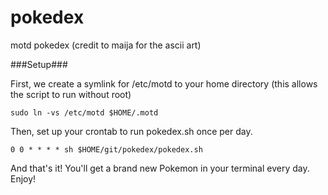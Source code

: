 pokedex
=======

motd pokedex (credit to maija for the ascii art)

###Setup###

First, we create a symlink for /etc/motd to your home directory (this allows the script to run without root)

```
sudo ln -vs /etc/motd $HOME/.motd
```

Then, set up your crontab to run pokedex.sh once per day.
```
0 0 * * * * sh $HOME/git/pokedex/pokedex.sh
```

And that's it! You'll get a brand new Pokemon in your terminal every day. Enjoy!
